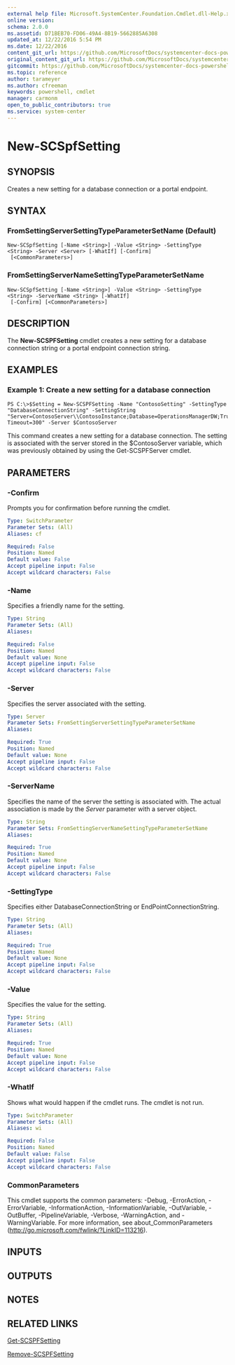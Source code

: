 ```yaml
---
external help file: Microsoft.SystemCenter.Foundation.Cmdlet.dll-Help.xml
online version: 
schema: 2.0.0
ms.assetid: D71BEB70-FD06-49A4-8B19-5662885A6308
updated_at: 12/22/2016 5:54 PM
ms.date: 12/22/2016
content_git_url: https://github.com/MicrosoftDocs/systemcenter-docs-powershell/blob/master/systemcenter-cmdlets/SystemCenter2016/ServiceProviderFoundation/vlatest/New-SCSPFSetting.md
original_content_git_url: https://github.com/MicrosoftDocs/systemcenter-docs-powershell/blob/master/systemcenter-cmdlets/SystemCenter2016/ServiceProviderFoundation/vlatest/New-SCSPFSetting.md
gitcommit: https://github.com/MicrosoftDocs/systemcenter-docs-powershell/blob/17c3a51bd892aad46c731d9f381f0704b4815004/systemcenter-cmdlets/SystemCenter2016/ServiceProviderFoundation/vlatest/New-SCSPFSetting.md
ms.topic: reference
author: tarameyer
ms.author: cfreeman
keywords: powershell, cmdlet
manager: carmonm
open_to_public_contributors: true
ms.service: system-center
---
```


# New-SCSpfSetting

## SYNOPSIS
Creates a new setting for a database connection or a portal endpoint.

## SYNTAX

### FromSettingServerSettingTypeParameterSetName (Default)
```
New-SCSpfSetting [-Name <String>] -Value <String> -SettingType <String> -Server <Server> [-WhatIf] [-Confirm]
 [<CommonParameters>]
```

### FromSettingServerNameSettingTypeParameterSetName
```
New-SCSpfSetting [-Name <String>] -Value <String> -SettingType <String> -ServerName <String> [-WhatIf]
 [-Confirm] [<CommonParameters>]
```

## DESCRIPTION
The **New-SCSPFSetting** cmdlet creates a new setting for a database connection string or a portal endpoint connection string.

## EXAMPLES

### Example 1: Create a new setting for a database connection
```
PS C:\>$Setting = New-SCSPFSetting -Name "ContosoSetting" -SettingType "DatabaseConnectionString" -SettingString "Server=ContosoServer\\ContosoInstance;Database=OperationsManagerDW;TrustedConnection=True;Connection Timeout=300" -Server $ContosoServer
```

This command creates a new setting for a database connection.
The setting is associated with the server stored in the $ContosoServer variable, which was previously obtained by using the Get-SCSPFServer cmdlet.

## PARAMETERS

### -Confirm
Prompts you for confirmation before running the cmdlet.

```yaml
Type: SwitchParameter
Parameter Sets: (All)
Aliases: cf

Required: False
Position: Named
Default value: False
Accept pipeline input: False
Accept wildcard characters: False
```

### -Name
Specifies a friendly name for the setting.

```yaml
Type: String
Parameter Sets: (All)
Aliases: 

Required: False
Position: Named
Default value: None
Accept pipeline input: False
Accept wildcard characters: False
```

### -Server
Specifies the server associated with the setting.

```yaml
Type: Server
Parameter Sets: FromSettingServerSettingTypeParameterSetName
Aliases: 

Required: True
Position: Named
Default value: None
Accept pipeline input: False
Accept wildcard characters: False
```

### -ServerName
Specifies the name of the server the setting is associated with.
The actual association is made by the *Server* parameter with a server object.

```yaml
Type: String
Parameter Sets: FromSettingServerNameSettingTypeParameterSetName
Aliases: 

Required: True
Position: Named
Default value: None
Accept pipeline input: False
Accept wildcard characters: False
```

### -SettingType
Specifies either DatabaseConnectionString or EndPointConnectionString.

```yaml
Type: String
Parameter Sets: (All)
Aliases: 

Required: True
Position: Named
Default value: None
Accept pipeline input: False
Accept wildcard characters: False
```

### -Value
Specifies the value for the setting.

```yaml
Type: String
Parameter Sets: (All)
Aliases: 

Required: True
Position: Named
Default value: None
Accept pipeline input: False
Accept wildcard characters: False
```

### -WhatIf
Shows what would happen if the cmdlet runs.
The cmdlet is not run.

```yaml
Type: SwitchParameter
Parameter Sets: (All)
Aliases: wi

Required: False
Position: Named
Default value: False
Accept pipeline input: False
Accept wildcard characters: False
```

### CommonParameters
This cmdlet supports the common parameters: -Debug, -ErrorAction, -ErrorVariable, -InformationAction, -InformationVariable, -OutVariable, -OutBuffer, -PipelineVariable, -Verbose, -WarningAction, and -WarningVariable. For more information, see about_CommonParameters (http://go.microsoft.com/fwlink/?LinkID=113216).

## INPUTS

## OUTPUTS

## NOTES

## RELATED LINKS

[Get-SCSPFSetting](xref:SystemCenter2016/ServiceProviderFoundation/vlatest/Get-SCSPFSetting.md)

[Remove-SCSPFSetting](xref:SystemCenter2016/ServiceProviderFoundation/vlatest/Remove-SCSPFSetting.md)

